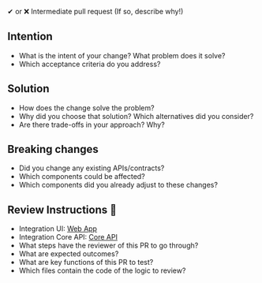 ✔ or ❌ Intermediate pull request (If so, describe why!)

## Intention

- What is the intent of your change? What problem does it solve?
- Which acceptance criteria do you address?

## Solution

- How does the change solve the problem?
- Why did you choose that solution? Which alternatives did you consider?
- Are there trade-offs in your approach? Why?

## Breaking changes

- Did you change any existing APIs/contracts?
- Which components could be affected?
- Which components did you already adjust to these changes?

## Review Instructions 🚨

- Integration UI: [Web App](https://ui-DD-AssetsManager-int.azurewebsites.net/)
- Integration Core API: [Core API](https://api-DD-AssetsManager-int.azurewebsites.net/swagger)
- What steps have the reviewer of this PR to go through?
- What are expected outcomes?
- What are key functions of this PR to test?
- Which files contain the code of the logic to review?
